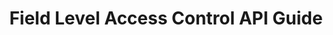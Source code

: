 ---
keywords: Experience Platform;home;popular topics;api;field level access control;Field Level Access Control;flac;FLAC
solution: Experience Platform
title: Field Level Access Control API Guide
description: The Field Level Access Control API allows you to programmatically manage roles and policies within Adobe Experience Platform. Follow this guide to learn how to perform key operations using the API.
---
